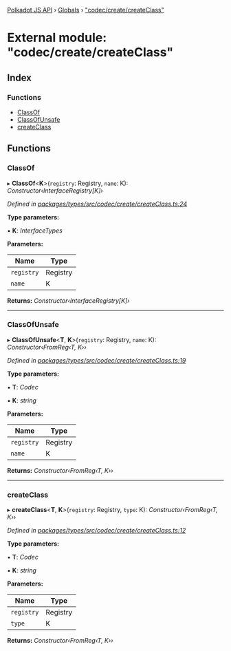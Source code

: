 [Polkadot JS API](../README.md) › [Globals](../globals.md) › ["codec/create/createClass"](_codec_create_createclass_.md)

# External module: "codec/create/createClass"

## Index

### Functions

* [ClassOf](_codec_create_createclass_.md#classof)
* [ClassOfUnsafe](_codec_create_createclass_.md#classofunsafe)
* [createClass](_codec_create_createclass_.md#createclass)

## Functions

###  ClassOf

▸ **ClassOf**<**K**>(`registry`: Registry, `name`: K): *Constructor‹InterfaceRegistry[K]›*

*Defined in [packages/types/src/codec/create/createClass.ts:24](https://github.com/polkadot-js/api/blob/9a7e0bf82d/packages/types/src/codec/create/createClass.ts#L24)*

**Type parameters:**

▪ **K**: *InterfaceTypes*

**Parameters:**

Name | Type |
------ | ------ |
`registry` | Registry |
`name` | K |

**Returns:** *Constructor‹InterfaceRegistry[K]›*

___

###  ClassOfUnsafe

▸ **ClassOfUnsafe**<**T**, **K**>(`registry`: Registry, `name`: K): *Constructor‹FromReg‹T, K››*

*Defined in [packages/types/src/codec/create/createClass.ts:19](https://github.com/polkadot-js/api/blob/9a7e0bf82d/packages/types/src/codec/create/createClass.ts#L19)*

**Type parameters:**

▪ **T**: *Codec*

▪ **K**: *string*

**Parameters:**

Name | Type |
------ | ------ |
`registry` | Registry |
`name` | K |

**Returns:** *Constructor‹FromReg‹T, K››*

___

###  createClass

▸ **createClass**<**T**, **K**>(`registry`: Registry, `type`: K): *Constructor‹FromReg‹T, K››*

*Defined in [packages/types/src/codec/create/createClass.ts:12](https://github.com/polkadot-js/api/blob/9a7e0bf82d/packages/types/src/codec/create/createClass.ts#L12)*

**Type parameters:**

▪ **T**: *Codec*

▪ **K**: *string*

**Parameters:**

Name | Type |
------ | ------ |
`registry` | Registry |
`type` | K |

**Returns:** *Constructor‹FromReg‹T, K››*
